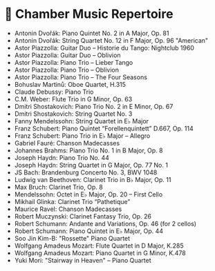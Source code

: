 # 🎻 Chamber Music Repertoire

- Antonin Dvořák: Piano Quintet No. 2 in A Major, Op. 81
- Antonin Dvořák: String Quartet No. 12 in F Major, Op. 96 "American"
- Astor Piazzolla: Guitar Duo – Historie du Tango: Nightclub 1960
- Astor Piazzolla: Guitar Duo – Oblivion
- Astor Piazzolla: Piano Trio – Lieber Tango
- Astor Piazzolla: Piano Trio – Oblivion
- Astor Piazzolla: Piano Trio – The Four Seasons
- Bohuslav Martinů: Oboe Quartet, H.315
- Claude Debussy: Piano Trio
- C.M. Weber: Flute Trio in G Minor, Op. 63
- Dmitri Shostakovich: Piano Trio No. 2 in E Minor, Op. 67
- Dmitri Shostakovich: String Quartet No. 3
- Fanny Mendelssohn: String Quartet in E♭ Major
- Franz Schubert: Piano Quintet “Forellenquintett” D.667, Op. 114
- Franz Schubert: Piano Trio in E♭ Major – Allegro
- Gabriel Fauré: Chanson Madecasses
- Johannes Brahms: Piano Trio No. 1 in B Major, Op. 8
- Joseph Haydn: Piano Trio No. 44
- Joseph Haydn: String Quartet in G Major, Op. 77 No. 1
- JS Bach: Brandenburg Concerto No. 3, BWV 1048
- Ludwig van Beethoven: Clarinet Trio in B♭ Major, Op. 11
- Max Bruch: Clarinet Trio, Op. 8
- Mendelssohn: Octet in E♭ Major, Op. 20 – First Cello
- Mikhail Glinka: Clarinet Trio “Pathetique”
- Maurice Ravel: Chanson Madecasses
- Robert Muczynski: Clarinet Fantasy Trio, Op. 26
- Robert Schumann: Andante and Variations, Op. 46 (for 2 cellos)
- Robert Schumann: Piano Quintet in E♭ Major, Op. 44
- Soo Jin Kim-B: "Rossette" Piano Quartet
- Wolfgang Amadeus Mozart: Flute Quartet in D Major, K.285
- Wolfgang Amadeus Mozart: Piano Quartet in G Minor, K.478
- Yuki Mori: "Stairway in Heaven" – Piano Quartet

